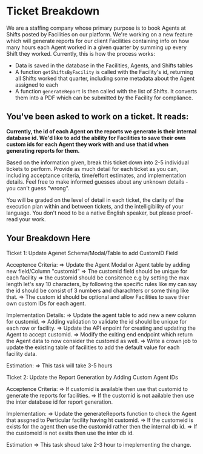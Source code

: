 # Ticket Breakdown
We are a staffing company whose primary purpose is to book Agents at Shifts posted by Facilities on our platform. We're working on a new feature which will generate reports for our client Facilities containing info on how many hours each Agent worked in a given quarter by summing up every Shift they worked. Currently, this is how the process works:

- Data is saved in the database in the Facilities, Agents, and Shifts tables
- A function `getShiftsByFacility` is called with the Facility's id, returning all Shifts worked that quarter, including some metadata about the Agent assigned to each
- A function `generateReport` is then called with the list of Shifts. It converts them into a PDF which can be submitted by the Facility for compliance.

## You've been asked to work on a ticket. It reads:

**Currently, the id of each Agent on the reports we generate is their internal database id. We'd like to add the ability for Facilities to save their own custom ids for each Agent they work with and use that id when generating reports for them.**


Based on the information given, break this ticket down into 2-5 individual tickets to perform. Provide as much detail for each ticket as you can, including acceptance criteria, time/effort estimates, and implementation details. Feel free to make informed guesses about any unknown details - you can't guess "wrong".


You will be graded on the level of detail in each ticket, the clarity of the execution plan within and between tickets, and the intelligibility of your language. You don't need to be a native English speaker, but please proof-read your work.

## Your Breakdown Here

Ticket 1: Update Agenet Schema/Modal/Table to add CustomID Field 
   
   Acceptence Criteria:
    => Update the Agent Modal or Agent table by adding new field/Column "customid"
    => The customid field should be unique for each facility
    => the customid should be consitence e.g by setting the max length let's say 10 characters, by following the specific rules like my can say the id should be consist of 3 numbers and    charachters or some thing like that.
    => The custom id should be optional and allow Facilities to save thier own custom IDs for each agent.

  Implementation Details: 
    => Update the agent table to add new a new column for customid.
    => Adding validation to validate the id should be unique for each row or facility.
    => Update the API enpoint for creating and updating the Agent to accept customid.
    => Modify the exiting end endpoint which return the Agent data to now consider the customid as well.
    => Write a crown job to update the existing table of facilities to add the default value for each facility data.

  Estimation:
    => This task will take 3-5 hours  

Ticket 2: Update the Report Generation by Adding Custom Agent IDs

  Acceptence Criteria: 
    => If customid is available then use that customid to generate the reports for facilities.
    => If the customid is not aailable then use the inter database id for report generation.

  Implementation: 
    => Update the generateReports function to check the Agent that assgned to Perticular facility having ht customid.
    => If the customeid is exists for the agent then use the customid rather then the internal db id.
    => If the customeid is not exsits then use the inter db id.

  Estimation
   => This task shoud take 2-3 hour to imeplementing the change.